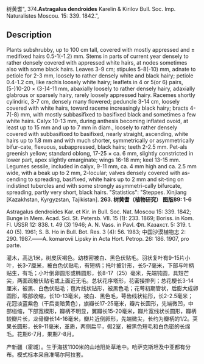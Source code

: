 树黄耆",
374.**Astragalus dendroides** Karelin & Kirilov Bull. Soc. Imp. Naturalistes Moscou. 15: 339. 1842.",

## Description
Plants subshrubby, up to 100 cm tall, covered with mostly appressed and ± medifixed hairs 0.5-1(-1.2) mm. Stems in parts of current year densely to rather densely covered with appressed white hairs, at nodes sometimes also with some black hairs. Leaves 3-9 cm; stipules 5-8(-10) mm, adnate to petiole for 2-3 mm, loosely to rather densely white and black hairy; petiole 0.4-1.2 cm, like rachis loosely white hairy; leaflets in 4 or 5(or 6) pairs, (5-)10-20 × (3-)4-11 mm, abaxially loosely to rather densely hairy, adaxially glabrous or sparsely hairy, rarely loosely appressed hairy. Racemes shortly cylindric, 3-7 cm, densely many flowered; peduncle 3-14 cm, loosely covered with white hairs, toward raceme increasingly black hairy; bracts 4-7(-8) mm, with mostly subbasifixed to basifixed black and sometimes a few white hairs. Calyx 10-13 mm, during anthesis becoming inflated ovoid, at least up to 15 mm and up to 7 mm in diam., loosely to rather densely covered with subbasifixed to basifixed, nearly straight, ascending, white hairs up to 1.8 mm and with much shorter, symmetrically or asymmetrically bifur-cate, flexuous, subappressed, black hairs; teeth 2-2.5 mm. Pet-als greenish yellow; standard oblong, 17-25 × ca. 6 mm, slightly constricted in lower part, apex slightly emarginate; wings 16-18 mm; keel 13-15 mm. Legumes sessile, included in calyx, 9-11 mm, ca. 4 mm high and ca. 2.5 mm wide, with a beak up to 2 mm, 2-locular; valves densely covered with as-cending to spreading, basifixed, white hairs up to 2 mm and sit-ting on indistinct tubercles and with some strongly asymmetri-cally bifurcate, spreading, partly very short, black hairs.
  "Statistics": "Steppes. Xinjiang [Kazakhstan, Kyrgyzstan, Tajikistan].
**263. 树黄耆（植物研究） 图版89: 1-6**

Astragalus dendroides Kar. et Kir. in Bull. Soc. Nat. Moscou 15: 339. 1842; Bunge in Mem. Acad. Sci. St. Petersb. VII. 15 (1): 233. 1869; Boriss. in Kom. Fl. USSR 12: 838. t. 49 (3) 1946; A. N. Vass. in Pavl. Φπ. Казахст. 5: 319. t. 40 (5). 1961; S. B. Ho in Bull. Bot. Res. 3 (4): 56. 1983; 中国沙漠植物志 2: 290. 1987.——A. komarovii Lipsky in Acta Hort. Petrop. 26: 186. 1907, pro parte.

灌木，高达1米，树皮灰褐色。幼枝密被白、黑色伏贴毛。羽状复叶有9-15片小叶，长3-7厘米，被白色伏贴毛，有短柄；托叶披针形，长5-7毫米，下部与叶柄贴生，有毛；小叶倒卵圆形或椭圆形，长8-17（25）毫米，先端钝圆，具短芒尖，两面疏被伏贴毛或上面近无毛。总状花序塔形，花密接排列；总花梗长3-14厘米，被黑、白色伏贴毛；苞片线状钻形，被黑色毛；花萼初期管状，后膨大成卵圆形，喉部收缩，长10-13毫米，被白、黑色毛，萼齿线状钻形，长2-2.5毫米；花冠淡蓝紫色（干后变暗黄色），旗瓣长17-25毫米，瓣片长圆形，先端微凹，中部缢缩，下部宽楔形，瓣柄不明显，翼瓣长15-20毫米，瓣片宽线状长圆形，瓣柄较瓣片长，龙骨瓣长14-16毫米，瓣片近倒卵形，先端微尖，长约为瓣柄的1/2。荚果长圆形，长9-11毫米，革质，两侧扁平，假2室，被黑色短毛和白色密的长绵毛。花期6-7月，果期7-8月。

产新疆（霍城）。生于海拔1100米的山地阳处草地中。哈萨克斯坦及中亚都有分布。模式标本采自准噶尔阿拉套。
